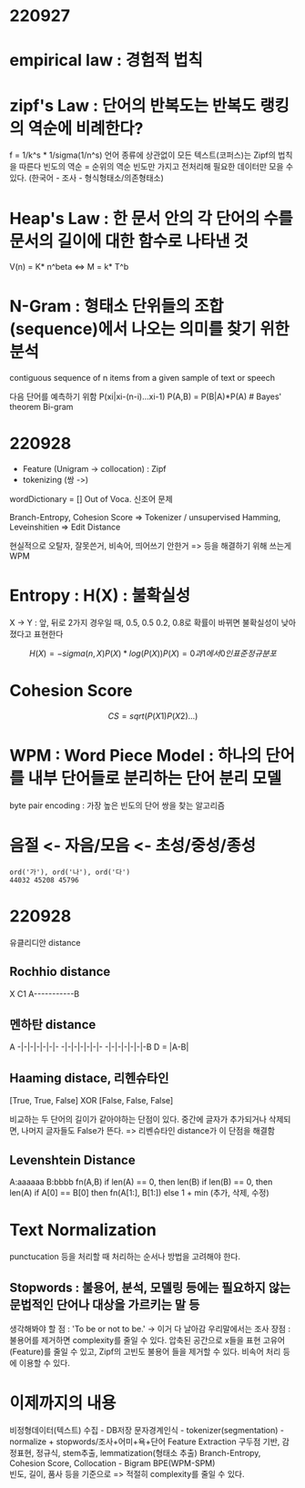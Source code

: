 # 220927
# empirical law : 경험적 법칙
# zipf's Law : 단어의 반복도는 반복도 랭킹의 역순에 비례한다?

f = 1/k^s * 1/sigma(1/n^s)
언어 종류에 상관없이 모든 텍스트(코퍼스)는 Zipf의 법칙을 따른다
빈도의 역순 = 순위의 역순
빈도만 가지고 전처리해 필요한 데이터만 모을 수 있다.
(한국어 - 조사 - 형식형태소/의존형태소)

# Heap's Law : 한 문서 안의 각 단어의 수를 문서의 길이에 대한 함수로 나타낸 것

V(n) = K* n^beta <=>  M = k* T^b

# N-Gram : 형태소 단위들의 조합(sequence)에서 나오는 의미를 찾기 위한 분석
contiguous sequence of n items from a given sample of text or speech

다음 단어를 예측하기 위함
P(xi|xi-(n-i)...xi-1)
P(A,B) = P(B|A)*P(A) # Bayes' theorem
Bi-gram

# 220928
- Feature (Unigram -> collocation) : Zipf
- tokenizing (쌍 ->)

wordDictionary = []
Out of Voca.  신조어 문제

Branch-Entropy, Cohesion Score => Tokenizer / unsupervised
Hamming, Leveinshitien => Edit Distance

현실적으로 오탈자, 잘못쓴거, 비속어, 띄어쓰기 안한거 => 등을 해결하기 위해 쓰는게 WPM

# Entropy : H(X) : 불확실성
X -> Y : 앞, 뒤로 2가지 경우일 때, 0.5, 0.5
0.2, 0.8로 확률이 바뀌면 불확실성이 낮아졌다고 표현한다

$$
H(X) = - sigma(n,X) { P(X) * log(P(X)) }
P(X) = 0 과 1에서 0인 표준정규분포
$$

# Cohesion Score
$$
CS = sqrt(P(X1)P(X2)...)
$$

# WPM : Word Piece Model : 하나의 단어를 내부 단어들로 분리하는  단어 분리 모델
byte pair encoding : 가장 높은 빈도의 단어 쌍을 찾는 알고리즘

# 음절 <- 자음/모음 <- 초성/중성/종성
```
ord('가'), ord('나'), ord('다')
44032 45208 45796
```

# 220928
유클리디안 distance
## Rochhio distance 
X           C1
A-----------B
## 멘하탄 distance
A
-|-|-|-|-|-|-
-|-|-|-|-|-|-
-|-|-|-|-|-|-B
D = |A-B|

## Haaming distace, 리헨슈타인
[True, True, False] XOR [False, False, False]

비교하는 두 단어의 길이가 같아야하는 단점이 있다.
중간에 글자가 추가되거나 삭제되면, 나머지 글자들도 False가 뜬다.
=> 리벤슈타인 distance가 이 단점을 해결함

## Levenshtein Distance
A:aaaaaa
B:bbbb
fn(A,B)
    if len(A) == 0, then len(B)
    if len(B) == 0, then len(A)
    if A[0] == B[0] then fn(A[1:], B[1:])
    else 1 + min (추가, 삭제, 수정)

# Text Normalization
punctucation 등을 처리할 때 처리하는 순서나 방법을 고려해야 한다.

## Stopwords : 불용어, 분석, 모델링 등에는 필요하지 않는 문법적인 단어나 대상을 가르키는 말 등
생각해봐야 할 점 : 'To be or not to be.' -> 이거 다 날아감
우리말에서는 조사
장점 : 불용어를 제거하면 complexity를 줄일 수 있다. 압축된 공간으로 x들을 표현
고유어(Feature)를 줄일 수 있고, Zipf의 고빈도 불용어 들을 제거할 수 있다.
비속어 처리 등에 이용할 수 있다.

# 이제까지의 내용
비정형데이터(텍스트) 수집 - DB저장
문자경계인식 - tokenizer(segmentation) - normalize + stopwords/조사+어미+욕+단어
            Feature Extraction
        구두점 기반, 감정표현, 정규식, stem추출, lemmatization(형태소 추출)
                                Branch-Entropy, Cohesion Score, Collocation - Bigram
                                BPE(WPM-SPM)                     
빈도, 길이, 품사 등을 기준으로 => 적절히 complexity를 줄일 수 있다.
